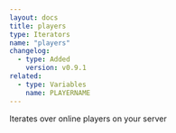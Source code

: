 ```yaml
---
layout: docs
title: players
type: Iterators
name: "players"
changelog:
  - type: Added
    version: v0.9.1
related:
  - type: Variables
    name: PLAYERNAME
---
```

Iterates over online players on your server
